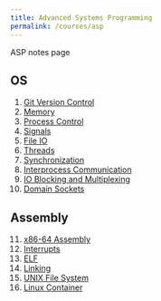 ```yaml
---
title: Advanced Systems Programming
permalink: /courses/asp
---
```


ASP notes page

## OS
1. [Git Version Control](/articles/asp/1)
2. [Memory](/articles/asp/2)
3. [Process Control](articles/asp/3)
4. [Signals](articles/asp/4)
5. [File IO](articles/asp/5)
6. [Threads](articles/asp/6)
7. [Synchronization](articles/asp/7)
8. [Interprocess Communication](articles/asp/8)
9. [IO Blocking and Multiplexing](articles/asp/9)
10. [Domain Sockets](articles/asp/10)

## Assembly
<ol start="11">
  <li><a href="articles/asp/11">x86-64 Assembly</a></li>
  <li><a href="articles/asp/12">Interrupts</a></li>
  <li><a href="articles/asp/13">ELF</a></li>
  <li><a href="articles/asp/14">Linking</a></li>
  <li><a href="articles/asp/15">UNIX File System</a></li>
  <li><a href="articles/asp/16">Linux Container</a></li>
</ol>
